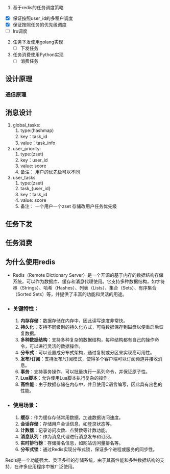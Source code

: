 1. 基于redis的任务调度策略
  - [x] 保证按照user_id的多租户调度
  - [x] 保证按照任务的优先级调度
  - [ ] lru调度
2. 任务下发使用golang实现
   - [ ] 下发任务
3. 任务消费使用Python实现
   - [ ] 消费任务

## 设计原理
### 通信原理
## 消息设计

1. global_tasks:
   1. type:(hashmap) 
   2. key：task_id 
   3. value：task_info
2. user_priority:
   1. type:(zset)
   2. key：user_id
   3. value: score
   4. 备注： 用户的优先级可以不同
3. user_tasks
   1. type:(zset)
   2. task_{user_id}
   3. key：task_id
   4. value: score
   5. 备注： 一个用户一个zset 存储改用户任务优先级

## 任务下发
## 任务消费


## 为什么使用redis
- Redis（Remote Dictionary Server）是一个开源的基于内存的数据结构存储系统，可以作为数据库、缓存和消息代理使用。它支持多种数据结构，如字符串（Strings）、哈希（Hashes）、列表（Lists）、集合（Sets）、有序集合（Sorted Sets）等，并提供了丰富的功能和灵活的用途。
- ### 关键特性：

  1. **内存存储**：数据存储在内存中，因此读写速度非常快。
  2. **持久化**：支持不同级别的持久化方式，可将数据保存到磁盘以便重启后恢复数据。
  3. **多种数据结构**：支持多种复杂的数据结构，每种结构都有自己的操作命令，可以进行灵活的数据操作。
  4. **分布式**：可以设置成分布式架构，通过复制或分区来实现高可用性。
  5. **发布/订阅**：支持发布/订阅模式，使得多个客户端可以订阅频道并接收消息。
  6. **事务**：支持事务操作，可以批量执行一系列命令，并保证原子性。
  7. **Lua脚本**：允许使用Lua脚本执行复杂的操作。
  8. **高性能**：由于数据存储在内存中，并且使用C语言编写，因此具有出色的性能。

- ### 使用场景：

  1. **缓存**：作为缓存存储常用数据，加速数据访问速度。
  2. **会话存储**：存储用户会话信息，如登录状态等。
  3. **计数器**：记录访问次数、点赞数等计数功能。
  4. **消息队列**：作为消息代理进行消息发布和订阅。
  5. **实时排行榜**：存储排名信息，如网站访问量排名等。
  6. **分布式锁**：通过Redis实现分布式锁，保证多个进程或服务的同步性。

Redis是一个功能强大、灵活多样的存储系统，由于其高性能和多种数据结构的支持，在许多应用程序中被广泛使用。